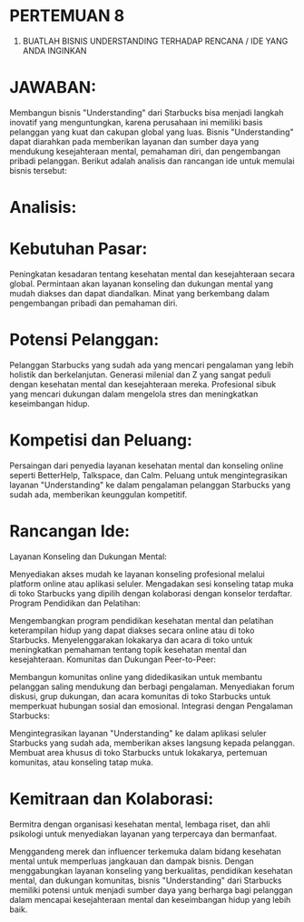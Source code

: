 # PERTEMUAN 8

1. BUATLAH BISNIS UNDERSTANDING TERHADAP RENCANA / IDE YANG ANDA INGINKAN

# JAWABAN:

Membangun bisnis "Understanding" dari Starbucks bisa menjadi langkah inovatif yang menguntungkan, karena perusahaan ini memiliki basis pelanggan yang kuat dan cakupan global yang luas. Bisnis "Understanding" dapat diarahkan pada memberikan layanan dan sumber daya yang mendukung kesejahteraan mental, pemahaman diri, dan pengembangan pribadi pelanggan. Berikut adalah analisis dan rancangan ide untuk memulai bisnis tersebut:

# Analisis:

# Kebutuhan Pasar:

Peningkatan kesadaran tentang kesehatan mental dan kesejahteraan secara global.
Permintaan akan layanan konseling dan dukungan mental yang mudah diakses dan dapat diandalkan.
Minat yang berkembang dalam pengembangan pribadi dan pemahaman diri.

# Potensi Pelanggan:

Pelanggan Starbucks yang sudah ada yang mencari pengalaman yang lebih holistik dan berkelanjutan.
Generasi milenial dan Z yang sangat peduli dengan kesehatan mental dan kesejahteraan mereka.
Profesional sibuk yang mencari dukungan dalam mengelola stres dan meningkatkan keseimbangan hidup.

# Kompetisi dan Peluang:

Persaingan dari penyedia layanan kesehatan mental dan konseling online seperti BetterHelp, Talkspace, dan Calm.
Peluang untuk mengintegrasikan layanan "Understanding" ke dalam pengalaman pelanggan Starbucks yang sudah ada, memberikan keunggulan kompetitif.

# Rancangan Ide:
Layanan Konseling dan Dukungan Mental:

Menyediakan akses mudah ke layanan konseling profesional melalui platform online atau aplikasi seluler.
Mengadakan sesi konseling tatap muka di toko Starbucks yang dipilih dengan kolaborasi dengan konselor terdaftar.
Program Pendidikan dan Pelatihan:

Mengembangkan program pendidikan kesehatan mental dan pelatihan keterampilan hidup yang dapat diakses secara online atau di toko Starbucks.
Menyelenggarakan lokakarya dan acara di toko untuk meningkatkan pemahaman tentang topik kesehatan mental dan kesejahteraan.
Komunitas dan Dukungan Peer-to-Peer:

Membangun komunitas online yang didedikasikan untuk membantu pelanggan saling mendukung dan berbagi pengalaman.
Menyediakan forum diskusi, grup dukungan, dan acara komunitas di toko Starbucks untuk memperkuat hubungan sosial dan emosional.
Integrasi dengan Pengalaman Starbucks:

Mengintegrasikan layanan "Understanding" ke dalam aplikasi seluler Starbucks yang sudah ada, memberikan akses langsung kepada pelanggan.
Membuat area khusus di toko Starbucks untuk lokakarya, pertemuan komunitas, atau konseling tatap muka.  

# Kemitraan dan Kolaborasi:

Bermitra dengan organisasi kesehatan mental, lembaga riset, dan ahli psikologi untuk menyediakan layanan yang terpercaya dan bermanfaat. 

Menggandeng merek dan influencer terkemuka dalam bidang kesehatan mental untuk memperluas jangkauan dan dampak bisnis. 
Dengan menggabungkan layanan konseling yang berkualitas, pendidikan kesehatan mental, dan dukungan komunitas, bisnis "Understanding" dari Starbucks memiliki potensi untuk menjadi sumber daya yang berharga bagi pelanggan dalam mencapai kesejahteraan mental dan keseimbangan hidup yang lebih baik.







